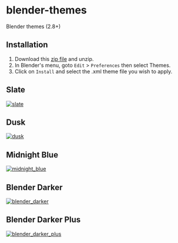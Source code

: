 # blender-themes

Blender themes (2.8+)

## Installation

1. Download this [zip file](https://github.com/williamchange/blender-themes/archive/master.zip) and unzip.
2. In Blender's menu, goto `Edit` > `Preferences` then select Themes.
3. Click on `Install` and select the .xml theme file you wish to apply.

## Slate

[![slate](https://github.com/williamchange/blender-themes/assets/830253/f729d4e4-6aa1-4bbd-99c9-a27daaed3577)](https://github.com/williamchange/blender-themes/blob/master/themes/Slate.xml)

## Dusk

[![dusk](https://github.com/williamchange/blender-themes/assets/830253/cdfe3887-fdf3-4ffe-abd9-4c28cdc423d8)](https://github.com/williamchange/blender-themes/blob/master/themes/Dusk.xml)

## Midnight Blue

[![midnight_blue](https://github.com/williamchange/blender-themes/assets/830253/85e13ebb-9ce9-405b-b312-1fef1cffce47)](https://github.com/williamchange/blender-themes/blob/master/themes/Midnight_Blue.xml)

## Blender Darker

[![blender_darker](https://github.com/williamchange/blender-themes/assets/830253/4d75c6c8-0d54-4244-ba4c-3e5c88290fa1)](https://github.com/williamchange/blender-themes/blob/master/themes/Blender_Darker.xml)

## Blender Darker Plus

[![blender_darker_plus](https://github.com/williamchange/blender-themes/assets/830253/c08a4081-4727-4ac3-9482-e899639dc668)](https://github.com/williamchange/blender-themes/blob/master/themes/Blender_Darker_Plus.xml)
